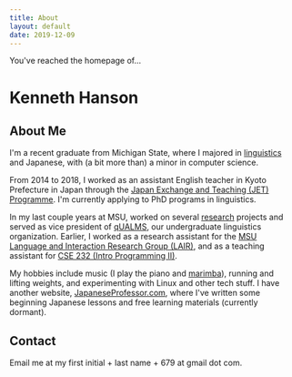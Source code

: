 ```yaml
---
title: About
layout: default
date: 2019-12-09
---
```


You've reached the homepage of...

# Kenneth Hanson

## About Me

I'm a recent graduate from Michigan State, where I majored in [linguistics][] and Japanese, with (a bit more than) a minor in computer science.

From 2014 to 2018, I worked as an assistant English teacher in Kyoto Prefecture in Japan through the [Japan Exchange and Teaching (JET) Programme][jet]. I'm currently applying to PhD programs in linguistics.

In my last couple years at MSU, worked on several [research][] projects and served as vice president of [qUALMS][], our undergraduate linguistics organization. Earlier, I worked as a research assistant for the [MSU Language and Interaction Research Group (LAIR)][lair], and as a teaching assistant for [CSE 232 (Intro Programming II)][cse232].

My hobbies include music (I play the piano and [marimba][]), running and lifting weights, and experimenting with Linux and other tech stuff. I have another website, [JapaneseProfessor.com][jp], where I've written some beginning Japanese lessons and free learning materials (currently dormant).

## Contact

Email me at my first initial + last name + 679 at gmail dot com.

[linguistics]: http://en.wikipedia.org/wiki/linguistics
[jet]: http://www.jetprogramme.org/
[qUALMS]: http://www.msu.edu/~qualms
[lair]: http://lair.cse.msu.edu/
[cse232]: http://www.cse.msu.edu/~cse232
[marimba]: http://en.wikipedia.org/wiki/Marimba
[jp]: http://www.japaneseprofessor.com
[research]: /research

